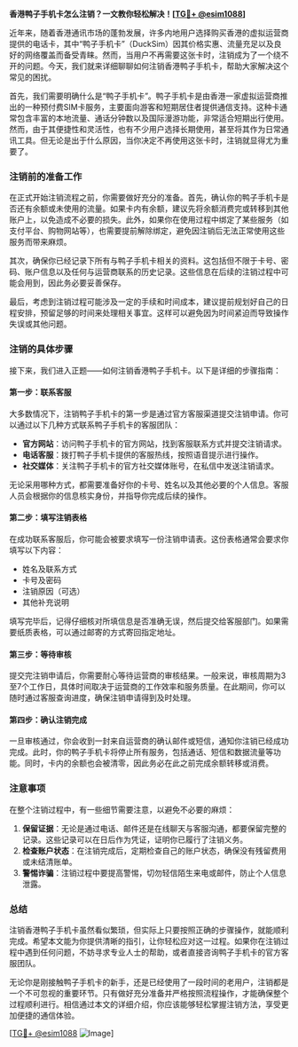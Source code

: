 **香港鸭子手机卡怎么注销？一文教你轻松解决！[[TG💪+ @esim1088](https://t.me/s/esim1088)]**

近年来，随着香港通讯市场的蓬勃发展，许多内地用户选择购买香港的虚拟运营商提供的电话卡，其中“鸭子手机卡”（DuckSim）因其价格实惠、流量充足以及良好的网络覆盖而备受青睐。然而，当用户不再需要这张卡时，注销成为了一个绕不开的问题。今天，我们就来详细聊聊如何注销香港鸭子手机卡，帮助大家解决这个常见的困扰。

首先，我们需要明确什么是“鸭子手机卡”。鸭子手机卡是由香港一家虚拟运营商推出的一种预付费SIM卡服务，主要面向游客和短期居住者提供通信支持。这种卡通常包含丰富的本地流量、通话分钟数以及国际漫游功能，非常适合短期出行使用。然而，由于其便捷性和灵活性，也有不少用户选择长期使用，甚至将其作为日常通讯工具。但无论是出于什么原因，当你决定不再使用这张卡时，注销就显得尤为重要了。

### 注销前的准备工作

在正式开始注销流程之前，你需要做好充分的准备。首先，确认你的鸭子手机卡是否还有余额或未使用的流量。如果卡内有余额，建议先将余额消费完或转移到其他账户上，以免造成不必要的损失。此外，如果你在使用过程中绑定了某些服务（如支付平台、购物网站等），也需要提前解除绑定，避免因注销后无法正常使用这些服务而带来麻烦。

其次，确保你已经记录下所有与鸭子手机卡相关的资料。这包括但不限于卡号、密码、账户信息以及任何与运营商联系的历史记录。这些信息在后续的注销过程中可能会用到，因此务必要妥善保存。

最后，考虑到注销过程可能涉及一定的手续和时间成本，建议提前规划好自己的日程安排，预留足够的时间来处理相关事宜。这样可以避免因为时间紧迫而导致操作失误或其他问题。

### 注销的具体步骤

接下来，我们进入正题——如何注销香港鸭子手机卡。以下是详细的步骤指南：

#### 第一步：联系客服
大多数情况下，注销鸭子手机卡的第一步是通过官方客服渠道提交注销申请。你可以通过以下几种方式联系鸭子手机卡的客服团队：
- **官方网站**：访问鸭子手机卡的官方网站，找到客服联系方式并提交注销请求。
- **电话客服**：拨打鸭子手机卡提供的客服热线，按照语音提示进行操作。
- **社交媒体**：关注鸭子手机卡的官方社交媒体账号，在私信中发送注销请求。

无论采用哪种方式，都需要准备好你的卡号、姓名以及其他必要的个人信息。客服人员会根据你的信息核实身份，并指导你完成后续的操作。

#### 第二步：填写注销表格
在成功联系客服后，你可能会被要求填写一份注销申请表。这份表格通常会要求你填写以下内容：
- 姓名及联系方式
- 卡号及密码
- 注销原因（可选）
- 其他补充说明

填写完毕后，记得仔细核对所填信息是否准确无误，然后提交给客服部门。如果需要纸质表格，可以通过邮寄的方式寄回指定地址。

#### 第三步：等待审核
提交完注销申请后，你需要耐心等待运营商的审核结果。一般来说，审核周期为3至7个工作日，具体时间取决于运营商的工作效率和服务质量。在此期间，你可以随时通过客服查询进度，确保注销申请得到及时处理。

#### 第四步：确认注销完成
一旦审核通过，你会收到一封来自运营商的确认邮件或短信，通知你注销已经成功完成。此时，你的鸭子手机卡将停止所有服务，包括通话、短信和数据流量等功能。同时，卡内的余额也会被清零，因此务必在此之前完成余额转移或消费。

### 注意事项

在整个注销过程中，有一些细节需要注意，以避免不必要的麻烦：
1. **保留证据**：无论是通过电话、邮件还是在线聊天与客服沟通，都要保留完整的记录。这些记录可以在日后作为凭证，证明你已履行了注销义务。
2. **检查账户状态**：在注销完成后，定期检查自己的账户状态，确保没有残留费用或未结清账单。
3. **警惕诈骗**：注销过程中要提高警惕，切勿轻信陌生来电或邮件，防止个人信息泄露。

### 总结

注销香港鸭子手机卡虽然看似繁琐，但实际上只要按照正确的步骤操作，就能顺利完成。希望本文能为你提供清晰的指引，让你轻松应对这一过程。如果你在注销过程中遇到任何问题，不妨寻求专业人士的帮助，或者直接咨询鸭子手机卡的官方客服团队。

无论你是刚接触鸭子手机卡的新手，还是已经使用了一段时间的老用户，注销都是一个不可忽视的重要环节。只有做好充分准备并严格按照流程操作，才能确保整个过程顺利进行。相信通过本文的详细介绍，你应该能够轻松掌握注销方法，享受更加便捷的通信体验。

[[TG💪+ @esim1088](https://t.me/s/esim1088) ![Image](https://i.postimg.cc/4NQfJmqS/Snipaste-2025-05-13-00-14-12.png)]